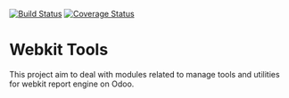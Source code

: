 [![Build Status](https://travis-ci.org/OCA/webkit-tools.svg?branch=6.1)](https://travis-ci.org/OCA/webkit-tools)
[![Coverage Status](https://img.shields.io/coveralls/OCA/webkit-tools.svg)](https://coveralls.io/r/OCA/webkit-tools?branch=6.1)


Webkit Tools
============

This project aim to deal with modules related to manage tools and utilities for webkit report engine on Odoo.
